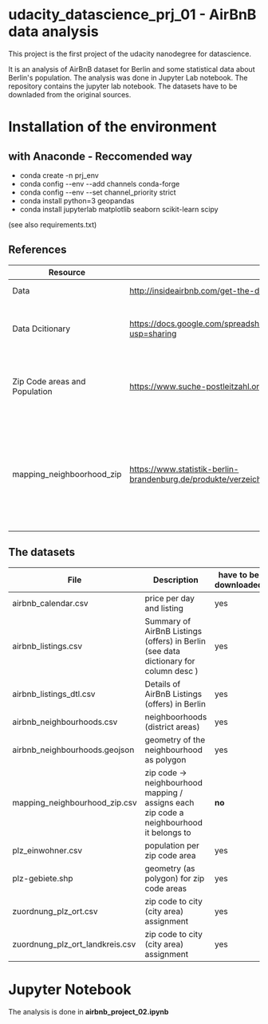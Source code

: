 # udacity_datascience_prj_01 - AirBnB data analysis
This project is the first project of the udacity nanodegree for datascience. 

It is an analysis of AirBnB dataset for Berlin and some statistical data about Berlin's population. The analysis was done in Jupyter Lab notebook. 
The repository contains the jupyter lab notebook. The datasets have to be downladed from the original sources.


# Installation of the environment


## with Anaconde - Reccomended way 
* conda create -n prj_env
* conda config --env --add channels conda-forge
* conda config --env --set channel_priority strict
* conda install python=3 geopandas
* conda install jupyterlab matplotlib seaborn scikit-learn scipy

(see also requirements.txt)


## References

|Resource                      | Reference                                                                                            | Description |
|----------------              |------------------------------------------------------------------------------------------------------|-------------|
|Data                          | http://insideairbnb.com/get-the-data.html / 12th of March 2021                                       | AirBnB data sets|
|Data Dcitionary               | https://docs.google.com/spreadsheets/d/1iWCNJcSutYqpULSQHlNyGInUvHg2BoUGoNRIGa6Szc4/edit?usp=sharing | AirBnB data dictionary describes the data set columns|
|Zip Code areas and Population | https://www.suche-postleitzahl.org/downloads                                                         | zip codes and their geolocation polygon together with population |
|mapping_neighboorhood_zip     | https://www.statistik-berlin-brandenburg.de/produkte/verzeichnisse/ZuordnungderBezirkezuPostleitzahlen.xls | mapping of berlin neighbourhoods on zip codes. **Note** The file under the link this is raw data that needs to be formatted to get the result of this file|


## The datasets
|File                          | Description                                                                                           |have to be downloaded|
|----------------              |-------------------------------------------------------------------------------------------------------|-----|
airbnb_calendar.csv            | price per day and listing                                                                             | yes |
airbnb_listings.csv            | Summary of AirBnB Listings (offers) in Berlin (see data dictionary for column desc )                  | yes |
airbnb_listings_dtl.csv        | Details of AirBnB Listings (offers) in Berlin                                                         | yes |
airbnb_neighbourhoods.csv      | neighboorhoods (district areas)                                                                       | yes |
airbnb_neighbourhoods.geojson  | geometry of the neighbourhood as polygon                                                              | yes |
mapping_neighbourhood_zip.csv  | zip code -> neighbourhood mapping / assigns each zip code a neighbourhood it belongs to               | **no** |
plz_einwohner.csv              | population per zip code area                                                                          | yes |
plz-gebiete.shp                | geometry (as polygon) for zip code areas                                                              | yes |
zuordnung_plz_ort.csv          | zip code to city (city area) assignment                                                               | yes |
zuordnung_plz_ort_landkreis.csv| zip code to city (city area) assignment                                                               | yes |


# Jupyter Notebook
The analysis is done in **airbnb_project_02.ipynb**